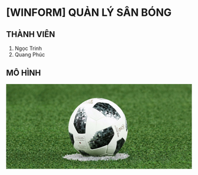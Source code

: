 # [WINFORM] QUẢN LÝ SÂN BÓNG
## THÀNH VIÊN
<ol>  
  <li>Ngọc Trinh</li>
  <li>Quang Phúc</li>
</ol>

## MÔ HÌNH
<img src="/anh-bong-da-tren-san-co_105531274.jpg" alt="use case system"/>